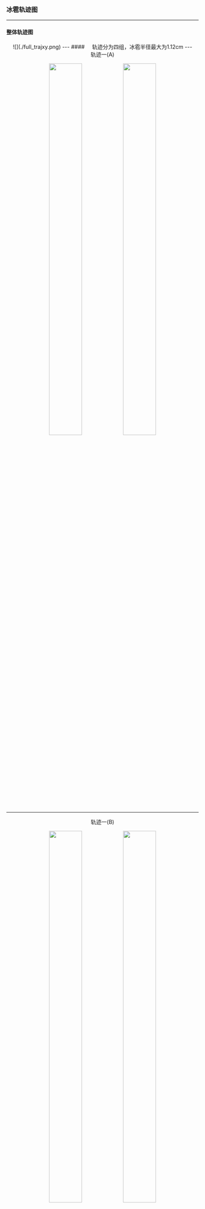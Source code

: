 ### **冰雹轨迹图**
---
#### 整体轨迹图
<div align=center>![](./full_trajxy.png)
---
#### &nbsp;&nbsp;&nbsp;&nbsp;轨迹分为四组，冰雹半径最大为1.12cm
---
<center>轨迹一(A)</center>
<center>
<figure>
<img src="./frist_a_total.png"width = "45%" height = "50%" />
<img src="./first_a_detail.png"width = "45%" height = "50%"/>
</figure>
</center>

---
<center>轨迹一(B)</center>
<center>
<figure>
<img src="./first_b_total.png"width = "45%" height = "50%" />
<img src="./firt_b_detail.png"width = "45%" height = "50%"/>
</figure>
</center>

---
<center>轨迹二</center>
<center>
<figure>
<img src="./second_total.png"width = "45%" height = "50%" />
<img src="./second_detail.png"width = "45%" height = "50%"/>
</figure>
</center>

---
<center>轨迹三</center>
<center>
<figure>
<img src="./third_total.png"width = "45%" height = "50%" />
<img src="./third_detail.png"width = "45%" height = "50%"/>
</figure>
</center>

---
<center>轨迹四</center>
<center>
<figure>
<img src="./forth_total.png"width = "45%" height = "50%" />
<img src="./forth_detail.png"width = "45%" height = "50%"/>
</figure>
</center>

----
### **湖北个例情况**
#### &nbsp;&nbsp;&nbsp;&nbsp;&nbsp;&nbsp;&nbsp;&nbsp;模拟时间为2016年6月30日，00时至12时，微物理方案调整为WDM6方案(16)，时间步长为2。由于积分时间步长较短，超过Regular队列最大运算时间，作业被中断，目前输出文件积分时长超过6小时如下图。
<center>
<figure>
<img src="./深度截图_选择区域_20200309173626.png"/>
</figure>
</center>

---
### **附件**
#### 模拟区域
<center>
<figure>
<img src="./wps_show_dom.png"/>
</figure>
</center>

---
``````
#  namelist.input

 &time_control
 run_days                            = 0,
 run_hours                           = 18,
 run_minutes                         = 0,
 run_seconds                         = 0,
 start_year                          = 2016, 2016,
 start_month                         = 06,   06, 
 start_day                           = 30,   30,
 start_hour                          = 00,   00,
 start_minute                        = 00,   00,
 start_second                        = 00,   00,
 end_year                            = 2016, 2016,
 end_month                           = 06,   06,  
 end_day                             = 30,   30,  
 end_hour                            = 12,   12,  
 end_minute                          = 00,   00,  
 end_second                          = 00,   00,  
 interval_seconds                    = 21600
 input_from_file                     = .true.,.true.,.true.,
 history_interval                    = 180,  60,  
 frames_per_outfile                  = 1000, 1000,
 restart                             = .false.,
 restart_interval                    = 5000,
 io_form_history                     = 2
 io_form_restart                     = 2
 io_form_input                       = 2
 io_form_boundary                    = 2
 debug_level                         = 0
 /

 &domains
 time_step                           = 2,
 time_step_fract_num                 = 0,
 time_step_fract_den                 = 1,
 max_dom                             = 2,
 e_we                                = 340,   676,
 e_sn                                = 303,   439,
 e_vert                              = 51,    51,
 p_top_requested                     = 5000,
 num_metgrid_levels                  = 32,
 num_metgrid_soil_levels             = 4,
 eta_levels = 1.0000,0.9980,0.9940,0.9870,0.9750,0.9590,0.9390,0.9160,0.8920,0.8650,0.8350,0.8020,0.7660,0.7270,0.6850,0.6400,0.5920,0.5420,0.4970,0.4565,0.4205,0.3877,0.3582,0.3317,0.3078,0.2863,0.2670,0.2496,0.2329,0.2188,0.2047,0.1906,0.1765,0.1624,0.1483,0.1342,0.1201,0.1060,0.0919,0.0778,0.0657,0.0568,0.0486,0.0409,0.0337,0.0271,0.0209,0.0151,0.0097,0.0047,0.0000,
 dx                                  = 3000, 1000, 
 dy                                  = 3000, 1000, 
 grid_id                             = 1,     2,    
 parent_id                           = 0,     1,    
 i_parent_start                      = 1,     52,   
 j_parent_start                      = 1,     70,   
 parent_grid_ratio                   = 1,     3,    
 parent_time_step_ratio              = 1,     3,    
 feedback                            = 1,
 smooth_option                       = 0
 /

 &physics
 mp_physics                          = 16,     16,    
 ra_lw_physics                       = 1,     1,    
 ra_sw_physics                       = 1,     1,    
 radt                                = 6,     2,   
 sf_sfclay_physics                   = 1,     1,    
 sf_surface_physics                  = 2,     2,    
 bl_pbl_physics                      = 99,    99,    
 cu_physics                          = 0,     0,    
 cudt                                = 0,     0,    
 isfflx                              = 1,
 ifsnow                              = 0,
 icloud                              = 1,
 surface_input_source                = 1,
 num_soil_layers                     = 4,
 sf_urban_physics                    = 0,     0,    
 /

 &fdda
 /

 &dynamics
 w_damping                           = 0,
 diff_opt                            = 1,        
 km_opt                              = 4,        
 diff_6th_opt                        = 0,      0,   
 diff_6th_factor                     = 0.12,   0.12,
 base_temp                           = 290.
 damp_opt                            = 0,
 zdamp                               = 5000.,  5000.,
 dampcoef                            = 0.2,    0.2,  
 khdif                               = 0,      0,    
 kvdif                               = 0,      0,    
 non_hydrostatic                     = .true., .true., 
 moist_adv_opt                       = 1,      1,           
 scalar_adv_opt                      = 1,      1,           
 /

 &bdy_control
 spec_bdy_width                      = 5,
 spec_zone                           = 1,
 relax_zone                          = 4,
 specified                           = .true., .false.,
 nested                              = .false., .true.,
 /

 &grib2
 /

 &namelist_quilt
 nio_tasks_per_group = 0,
 nio_groups = 1,
 /
``````

